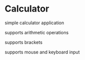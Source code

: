 # Calculator

simple calculator application

supports arithmetic operations

supports brackets

supports mouse and keyboard input
